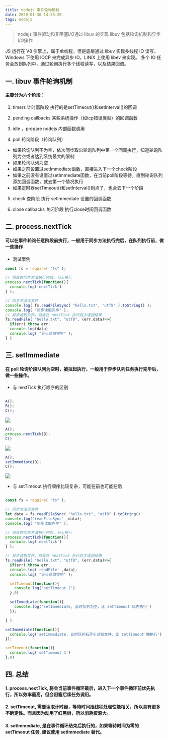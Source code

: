 ```yaml
---
title: nodejs 事件轮询机制
date: 2020-01-30 14:26:20
tags: nodejs
---
```


> nodejs 事件驱动和非阻塞I/O通过 libuv 的实现
> libuv 包括轮询机制和异步I/O操作

<!-- more -->

JS 运行在 V8 引擎上，属于单线程，但是底层通过 libuv 实现多线程 IO 读写。
Windows 下使用 IOCP 来完成异步 IO，LINIX 上使用 libev 来实现。
多个 IO 任务会放到队列中，通过轮询执行多个线程读写，以及结果回调。

## 一. libuv 事件轮询机制

#### 主要分为六个阶段：

1. timers 计时器阶段
执行的是setTimeout()和setInterval()的回调

2. pending callbacks
某些系统操作（如tcp错误类型）的回调函数

3. idle ，prepare
nodejs 内部函数调用

4. poll 轮询阶段（轮询队列）

- 如果轮询队列不为空，依次同步取出轮询队列中第一个回调执行，知道轮询队列为空或者达到系统最大的限制
- 如果轮询队列为空
 - 如果之前设置过setImmediate函数，直接进入下一个check阶段
 - 如果之前没有设置过setImmediate函数，在当前poll阶段等待，直到轮询队列添加回调函数，就去第一个情况执行
 - 如果定时器setTimeout()和setInterval()到点了，也会去下一个阶段

5. check 查阶段
执行 setImmediate 设置的回调函数

6. close callbacks 关闭阶段
执行close时间回调函数


## 二. process.nextTick 

#### 可以在事件轮询任意阶段前执行，一般用于同步方法执行完后，在队列执行前，做一些操作


- 测试案例
```js
const fs = require( "fs" );

// 将会在同步方法执行完后，马上执行
process.nextTick(function(){
  console.log('nextTick')
} );

// 同步方法读文件
console.log( fs.readFileSync( "hello.txt", "utf8" ).toString() );
console.log( "同步读取完毕" );
// 异步读取文件，将会在 nextTick 执行后才返回结果
fs.readFile( "hello.txt", "utf8", (err,data)=>{
  if(err) throw err;
  console.log(data)
  console.log( "异步读取完毕" );
} )

```



## 三. setImmediate 

#### 在 poll 轮询阶段队列为空时，被拉起执行，一般用于异步队列任务执行完毕后，做一些操作。


- 与 nextTick 执行顺序的区别

```js

A();
B();
C();

```

![](/img/2020/nodejs_event_run_one.jpg)

```js
A();
process.nextTick(B);
C()

```

![](/img/2020/nodejs_event_run_two.jpg)


```js
A();
setImmediate(B);
C();
```

![](/img/2020/nodejs_event_run_three.jpg)



- 与 setTimeout 执行顺序比较复杂，可能在前也可能在后

```js

const fs = require( "fs" );

// 同步方法读文件
let data = fs.readFileSync( "hello.txt", "utf8" ).toString()
console.log('readFileSync' ,data);
console.log( "同步读取完毕" );

// 将会在同步方法执行完后，马上执行
process.nextTick(function(){
  console.log('nextTick')
} );

// 异步读取文件，将会在 nextTick 执行后才返回结果
fs.readFile( "hello.txt", "utf8", (err,data)=>{
  if(err) throw err;
  console.log('readFile' ,data);
  console.log( "异步读取完毕" );

  setTimeout(function(){
    console.log('setTimeout 2')
  },0)

  setImmediate(function(){
    console.log('setImmediate, 此时队列为空，比 setTimeout 优先执行')
  });

} )

setImmediate(function(){
  console.log('setImmediate, 此时队列有异步读取文件，比 setTimeout 晚执行')
});

setTimeout(function(){
  console.log('setTimeout 1')
},0)


```


## 四. 总结

#### 1. process.nextTick, 将会当前事件循环最后，进入下一个事件循环前优先执行，所以效率最高，但会阻塞后续任务调用。
#### 2. setTimeout, 需要读取计时器，等待时间跟线程处理性能相关，所以具有更多不确定性。而且因为动用了红黑树，所以消耗资源大。
#### 3. setImmediate, 是在事件循环结束后执行的，如果等待时间为零的 setTimeout 任务, 建议使用 setImmediate 替代。



